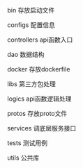 bin 存放启动文件

configs 配置信息

controllers api函数入口

dao 数据结构

docker 存放dockerfile

libs 第三方包处理

logics api函数逻辑处理

protos 存放proto文件

services 调底层服务接口

tests 测试用例

utils 公共库